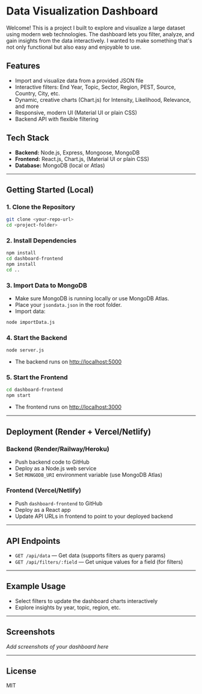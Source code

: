 # Data Visualization Dashboard

Welcome! This is a project I built to explore and visualize a large dataset using modern web technologies. The dashboard lets you filter, analyze, and gain insights from the data interactively. I wanted to make something that's not only functional but also easy and enjoyable to use.

## Features
- Import and visualize data from a provided JSON file
- Interactive filters: End Year, Topic, Sector, Region, PEST, Source, Country, City, etc.
- Dynamic, creative charts (Chart.js) for Intensity, Likelihood, Relevance, and more
- Responsive, modern UI (Material UI or plain CSS)
- Backend API with flexible filtering

## Tech Stack
- **Backend:** Node.js, Express, Mongoose, MongoDB
- **Frontend:** React.js, Chart.js, (Material UI or plain CSS)
- **Database:** MongoDB (local or Atlas)

---

## Getting Started (Local)

### 1. Clone the Repository
```sh
git clone <your-repo-url>
cd <project-folder>
```

### 2. Install Dependencies
```sh
npm install
cd dashboard-frontend
npm install
cd ..
```

### 3. Import Data to MongoDB
- Make sure MongoDB is running locally or use MongoDB Atlas.
- Place your `jsondata.json` in the root folder.
- Import data:
```sh
node importData.js
```

### 4. Start the Backend
```sh
node server.js
```
- The backend runs on [http://localhost:5000](http://localhost:5000)

### 5. Start the Frontend
```sh
cd dashboard-frontend
npm start
```
- The frontend runs on [http://localhost:3000](http://localhost:3000)

---

## Deployment (Render + Vercel/Netlify)

### Backend (Render/Railway/Heroku)
- Push backend code to GitHub
- Deploy as a Node.js web service
- Set `MONGODB_URI` environment variable (use MongoDB Atlas)

### Frontend (Vercel/Netlify)
- Push `dashboard-frontend` to GitHub
- Deploy as a React app
- Update API URLs in frontend to point to your deployed backend

---

## API Endpoints
- `GET /api/data` — Get data (supports filters as query params)
- `GET /api/filters/:field` — Get unique values for a field (for filters)

---

## Example Usage
- Select filters to update the dashboard charts interactively
- Explore insights by year, topic, region, etc.

---

## Screenshots
_Add screenshots of your dashboard here_

---

## License
MIT 